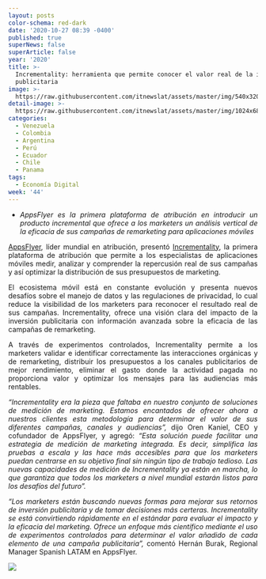 ```yaml
---
layout: posts
color-schema: red-dark
date: '2020-10-27 08:39 -0400'
published: true
superNews: false
superArticle: false
year: '2020'
title: >-
  Incrementality: herramienta que permite conocer el valor real de la inversión
  publicitaria
image: >-
  https://raw.githubusercontent.com/itnewslat/assets/master/img/540x320/RedesSociales-p.jpg
detail-image: >-
  https://raw.githubusercontent.com/itnewslat/assets/master/img/1024x680/RedesSociales-g.jpg
categories:
  - Venezuela
  - Colombia
  - Argentina
  - Perú
  - Ecuador
  - Chile
  - Panama
tags:
  - Economía Digital
week: '44'
---
```

<ul style="text-align: justify;">
	<li><em>AppsFlyer es la primera plataforma de atribución en introducir un producto incremental que ofrece a los marketers un análisis vertical de la eficacia de sus campañas de remarketing para aplicaciones móviles</em></li>
</ul>
<p style="text-align: justify;"><em> </em><a href="https://www.appsflyer.com/">AppsFlyer</a>, líder mundial en atribución, presentó  <a href="https://www.appsflyer.com/resources/others/incrementality-for-remarketing/?optinmonster=true">Incrementality</a>, la primera plataforma de atribución que permite a los especialistas de aplicaciones móviles medir, analizar y comprender la repercusión real de sus campañas y así optimizar la distribución de sus presupuestos de marketing.</p>
<p style="text-align: justify;">El ecosistema móvil está en constante evolución y presenta nuevos desafíos sobre el manejo de datos y las regulaciones de privacidad, lo cual reduce la visibilidad de los marketers para reconocer el resultado real de sus campañas. Incrementality, ofrece una visión clara del impacto de la inversión publicitaria con información avanzada sobre la eficacia de las campañas de remarketing.</p>
<p style="text-align: justify;">A través de experimentos controlados, Incrementality permite a los marketers validar e identificar correctamente las interacciones orgánicas y de remarketing, distribuir los presupuestos a los canales publicitarios de mejor rendimiento, eliminar el gasto donde la actividad pagada no proporciona valor y optimizar los mensajes para las audiencias más rentables.</p>
<p style="text-align: justify;"><em>“Incrementality era la pieza que faltaba en nuestro conjunto de soluciones de medición de marketing. Estamos encantados de ofrecer ahora a nuestros clientes esta metodología para determinar el valor de sus diferentes campañas, canales y audiencias”,</em> dijo Oren Kaniel, CEO y cofundador de AppsFlyer, y agregó: <em>“Esta solución puede facilitar una estrategia de medición de marketing integrada. Es decir, simplifica las pruebas a escala y las hace más accesibles para que los marketers puedan centrarse en su objetivo final sin ningún tipo de trabajo tedioso. Las nuevas capacidades de medición de Incrementality ya están en marcha, lo que garantiza que todos los marketers a nivel mundial estarán listos para los desafíos del futuro”.</em></p>
<p style="text-align: justify;"><em>“Los marketers están buscando nuevas formas para mejorar sus retornos de inversión publicitaria y de tomar decisiones más certeras. Incrementality se está convirtiendo rápidamente en el estándar para evaluar el impacto y la eficacia del marketing. Ofrece un enfoque más científico mediante el uso de experimentos controlados para determinar el valor añadido de cada elemento de una campaña publicitaria”,</em> comentó Hernán Burak, Regional Manager Spanish LATAM en AppsFlyer.</p>
<img src="https://tracker.metricool.com/c3po.jpg?hash=56f88a41e39ab42c063cc51676587a04"/>